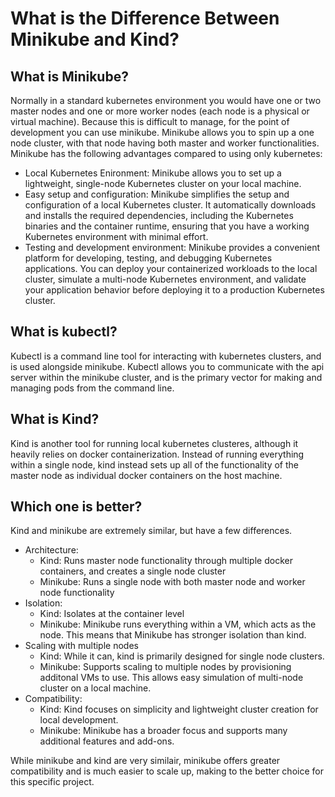 # What is the Difference Between Minikube and Kind?

## What is Minikube?

Normally in a standard kubernetes environment you would have one or two master nodes and one or more worker nodes (each node is a physical or virtual machine). Because this is difficult to manage, for the point of development you can use minikube. Minikube allows you to spin up a one node cluster, with that node having both master and worker functionalities. Minikube has the following advantages compared to using only kubernetes:

- Local Kubernetes Enironment: Minikube allows you to set up a lightweight, single-node Kubernetes cluster on your local machine.
- Easy setup and configuration: Minikube simplifies the setup and configuration of a local Kubernetes cluster. It automatically downloads and installs the required dependencies, including the Kubernetes binaries and the container runtime, ensuring that you have a working Kubernetes environment with minimal effort.
- Testing and development environment: Minikube provides a convenient platform for developing, testing, and debugging Kubernetes applications. You can deploy your containerized workloads to the local cluster, simulate a multi-node Kubernetes environment, and validate your application behavior before deploying it to a production Kubernetes cluster.

## What is kubectl?

Kubectl is a command line tool for interacting with kubernetes clusters, and is used alongside minikube. Kubectl allows you to communicate with the api server within the minikube cluster, and is the primary vector for making and managing pods from the command line.

## What is Kind?

Kind is another tool for running local kubernetes clusteres, although it heavily relies on docker containerization. Instead of running everything within a single node, kind instead sets up all of the functionality of the master node as individual docker containers on the host machine.

## Which one is better?

Kind and minikube are extremely similar, but have a few differences.

- Architecture:
  - Kind: Runs master node functionality through multiple docker containers, and creates a single node cluster
  - Minikube: Runs a single node with both master node and worker node functionality
- Isolation:
  - Kind: Isolates at the container level
  - Minikube: Minikube runs everything within a VM, which acts as the node. This means that Minikube has stronger isolation than kind.
- Scaling with multiple nodes
  - Kind: While it can, kind is primarily designed for single node clusters.
  - Minikube: Supports scaling to multiple nodes by provisioning additonal VMs to use. This allows easy simulation of multi-node cluster on a local machine.
- Compatibility:
  - Kind: Kind focuses on simplicity and lightweight cluster creation for local development.
  - Minikube: Minikube has a broader focus and supports many additional features and add-ons.

While minikube and kind are very similair, minikube offers greater compatibility and is much easier to scale up, making to the better choice for this specific project.
